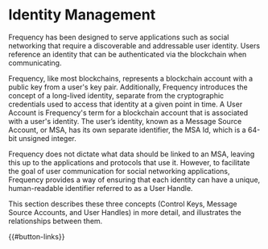 # Identity Management

Frequency has been designed to serve applications such as social networking that require a discoverable and addressable user identity.
Users reference an identity that can be authenticated via the blockchain when communicating.

Frequency, like most blockchains, represents a blockchain account with a public key from a user's key pair.
Additionally, Frequency introduces the concept of a long-lived identity, separate from the cryptographic credentials used to access that identity at a given point in time.
A User Account is Frequency's term for a blockchain account that is associated with a user's identity.
The user’s identity, known as a Message Source Account, or MSA, has its own separate identifier, the MSA Id, which is a 64-bit unsigned integer.

Frequency does not dictate what data should be linked to an MSA, leaving this up to the applications and protocols that use it.
However, to facilitate the goal of user communication for social networking applications, Frequency provides a way of ensuring that each identity can have a unique, human-readable identifier referred to as a User Handle.

This section describes these three concepts (Control Keys, Message Source Accounts, and User Handles) in more detail, and illustrates the relationships between them.


{{#button-links}}
